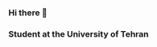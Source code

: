 ### Hi there 👋
### Student at the University of Tehran
<!--
**pooyash/pooyash** is a ✨ _special_ ✨ repository because its `README.md` (this file) appears on your GitHub profile.

Here are some ideas to get you started:

- 🔭 I’m currently working on ...
- 🌱 I’m currently learning ...
- 👯 I’m looking to collaborate on ...
- 🤔 I’m looking for help with ...
- 💬 Ask me about ...
- 📫 How to reach me: puyashayk@gmail.com
- 😄 Pronouns: He/Him
- ⚡ Fun fact: ...
-->
